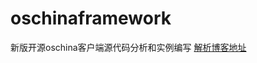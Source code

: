 # oschinaframework
新版开源oschina客户端源代码分析和实例编写
[解析博客地址](http://chenfuduo.me/2015/05/18/Learning-of-oschina-open-source-client1/)
